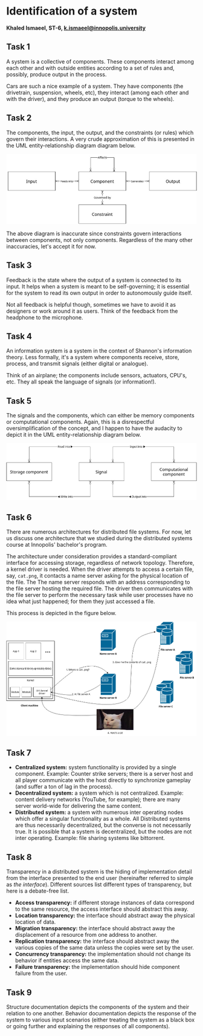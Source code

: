 # Identification of a system

**Khaled Ismaeel, ST-6, k.ismaeel@innopolis.university**

## Task 1

A system is a collective of components. These components interact among each other and with outside entities according to a set of rules and, possibly, produce output in the process.

Cars are such a nice example of a system. They have components (the drivetrain, suspension, wheels, etc), they interact (among each other and with the driver), and they produce an output (torque to the wheels).

## Task 2

The components, the input, the output, and the constraints (or rules) which govern their interactions. A very crude approximation of this is presented in the UML entity-relationship diagram diagram below.

![](https://raw.githubusercontent.com/khaledismaeel/csn-labs/main/identification-of-a-system/diagrams/system.jpg)

The above diagram is inaccurate since constraints govern interactions between components, not only components. Regardless of the many other inaccuracies, let's accept it for now.

## Task 3

Feedback is the state where the output of a system is connected to its input. It helps when a system is meant to be self-governing; it is essential for the system to read its own output in order to autonomously guide itself.

Not all feedback is helpful though, sometimes we have to avoid it as designers or work around it as users. Think of the feedback from the headphone to the microphone.

## Task 4

An information system is a system in the context of Shannon's information theory. Less formally, it's a system where components receive, store, process, and transmit signals (either digital or analogue).

Think of an airplane; the components include sensors, actuators, CPU's, etc. They all speak the language of signals (or information!).

## Task 5

The signals and the components, which can either be memory components or computational components. Again, this is a disrespectful oversimplification of the concept, and I happen to have the audacity to depict it in the UML entity-relationship diagram below.

![](https://raw.githubusercontent.com/khaledismaeel/csn-labs/main/identification-of-a-system/diagrams/information-system.jpg)

## Task 6

There are numerous architectures for distributed file systems. For now, let us discuss one architecture that we studied during the distributed systems course at Innopolis' bachelor's program.

The architecture under consideration provides a standard-compliant interface for accessing storage, regardless of network topology. Therefore, a kernel driver is needed. When the driver attempts to access a certain file, say, `cat.png`, it contacts a name server asking for the physical location of the file. The The name server responds with an address corresponding to the file server hosting the required file. The driver then communicates with the file server to perform the necessary task while user processes have no idea what just happened; for them they just accessed a file.

This process is depicted in the figure below.

![](https://raw.githubusercontent.com/khaledismaeel/csn-labs/main/identification-of-a-system/diagrams/distributed-file-system.jpg)

## Task 7

* **Centralized system:** system functionality is provided by a single component. Example: Counter strike servers; there is a server host and all player communicate with the host directly to synchronize gameplay (and suffer a ton of lag in the process).
* **Decentralized system:** a system which is not centralized. Example: content delivery networks (YouTube, for example); there are many server world-wide for delivering the same content.
* **Distributed system:** a system with numerous inter operating nodes which offer a singular functionality as a whole. All Distributed systems are thus necessarily decentralized, but the converse is not necessarily true. It is possible that a system is decentralized, but the nodes are not inter operating. Example: file sharing systems like bittorrent.

## Task 8

Transparency in a distributed system is the hiding of implementation detail from the interface presented to the end user (hereinafter referred to simple as _the interface_). Different sources list different types of transparency, but here is a debate-free list.

* **Access transparency:** if different storage instances of data correspond to the same resource, the access interface should abstract this away.
* **Location transparency:** the interface should abstract away the physical location of data.
* **Migration transparency:** the interface should abstract away the displacement of a resource from one address to another.
* **Replication transparency:** the interface should abstract away the various copies of the same data unless the copies were set by the user.
* **Concurrency transparency:** the implementation should not change its behavior if entities access the same data.
* **Failure transparency:** the implementation should hide component failure from the user.

## Task 9

Structure documentation depicts the components of the system and their relation to one another. Behavior documentation depicts the response of the system to various input scenarios (either treating the system as a black box or going further and explaining the responses of all components).
